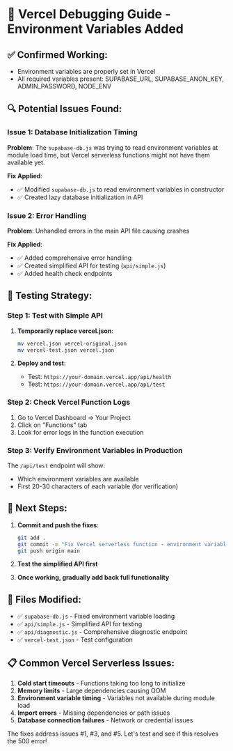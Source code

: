 # 🚨 Vercel Debugging Guide - Environment Variables Added

## ✅ Confirmed Working:
- Environment variables are properly set in Vercel
- All required variables present: SUPABASE_URL, SUPABASE_ANON_KEY, ADMIN_PASSWORD, NODE_ENV

## 🔍 Potential Issues Found:

### Issue 1: Database Initialization Timing
**Problem**: The `supabase-db.js` was trying to read environment variables at module load time, but Vercel serverless functions might not have them available yet.

**Fix Applied**: 
- ✅ Modified `supabase-db.js` to read environment variables in constructor
- ✅ Created lazy database initialization in API

### Issue 2: Error Handling
**Problem**: Unhandled errors in the main API file causing crashes

**Fix Applied**:
- ✅ Added comprehensive error handling
- ✅ Created simplified API for testing (`api/simple.js`)
- ✅ Added health check endpoints

## 🧪 Testing Strategy:

### Step 1: Test with Simple API
1. **Temporarily replace vercel.json**:
   ```bash
   mv vercel.json vercel-original.json
   mv vercel-test.json vercel.json
   ```

2. **Deploy and test**:
   - Test: `https://your-domain.vercel.app/api/health`
   - Test: `https://your-domain.vercel.app/api/test`

### Step 2: Check Vercel Function Logs
1. Go to Vercel Dashboard → Your Project
2. Click on "Functions" tab
3. Look for error logs in the function execution

### Step 3: Verify Environment Variables in Production
The `/api/test` endpoint will show:
- Which environment variables are available
- First 20-30 characters of each variable (for verification)

## 🔧 Next Steps:

1. **Commit and push the fixes**:
   ```bash
   git add .
   git commit -m "Fix Vercel serverless function - environment variable handling"
   git push origin main
   ```

2. **Test the simplified API first**
3. **Once working, gradually add back full functionality**

## 🚀 Files Modified:
- ✅ `supabase-db.js` - Fixed environment variable loading
- ✅ `api/simple.js` - Simplified API for testing
- ✅ `api/diagnostic.js` - Comprehensive diagnostic endpoint
- ✅ `vercel-test.json` - Test configuration

## 📋 Common Vercel Serverless Issues:
1. **Cold start timeouts** - Functions taking too long to initialize
2. **Memory limits** - Large dependencies causing OOM
3. **Environment variable timing** - Variables not available during module load
4. **Import errors** - Missing dependencies or path issues
5. **Database connection failures** - Network or credential issues

The fixes address issues #1, #3, and #5. Let's test and see if this resolves the 500 error!
